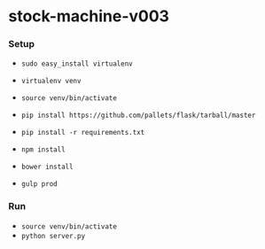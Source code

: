 # stock-machine-v003

### Setup
- `sudo easy_install virtualenv`
- `virtualenv venv`
- `source venv/bin/activate`
- `pip install https://github.com/pallets/flask/tarball/master`
- `pip install -r requirements.txt`

- `npm install`
- `bower install`
- `gulp prod`

### Run
- `source venv/bin/activate`
- `python server.py`